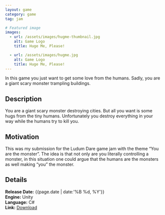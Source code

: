 ```yaml
---
layout: game
category: game
tag: jam

# Featured image
images:
  - url: /assets/images/hugme-thumbnail.jpg
    alt: Game Logo
    title: Huge Me, Please!

  - url: /assets/images/hugme.jpg
    alt: Game Logo
    title: Huge Me, Please!
---
```


In this game you just want to get some love from the humans. Sadly, you are a giant scary monster trampling buildings.
<!--content-->

## Description
You are a giant scary monster destroying cities. But all you want is some hugs from the tiny humans. Unfortunately you destroy everything in your way while the humans try to kill you.

## Motivation
This was my submission for the Ludum Dare game jam with the theme “You are the monster”. The idea is that not only are you literally controlling a monster, in this situation one could argue that the humans are the monsters as well making “you” the monster.

## Details
**Release Date:** {{page.date | date:'%B %d, %Y'}}  
**Engine:** Unity  
**Language:** C#  
**Link:**  [Download](http://gamejolt.com/games/hug-me-please/88420)
